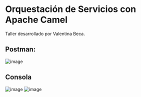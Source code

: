 # Orquestación de Servicios con Apache Camel
Taller desarrollado por Valentina Beca.

## Postman:
![image](https://github.com/valentina0612/OrquestacionApacheCamel/assets/126031586/43a1b8a8-7fd3-4d16-b9c5-f0264f8a556a)

## Consola
![image](https://github.com/valentina0612/OrquestacionApacheCamel/assets/126031586/94c69f79-559f-478f-b455-525c98952e79)
![image](https://github.com/valentina0612/OrquestacionApacheCamel/assets/126031586/20d58489-78a7-42c8-9796-79e8ce89dafe)


